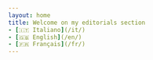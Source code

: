 ```yaml
---
layout: home
title: Welcome on my editorials section
- [🇮🇹 Italiano](/it/)
- [🇬🇧 English](/en/)
- [🇫🇷 Français](/fr/)
---
```

